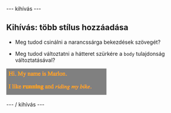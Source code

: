\--- kihívás \---

## Kihívás: több stílus hozzáadása

+ Meg tudod csinálni a narancssárga bekezdések szövegét?

+ Meg tudod változtatni a hátteret szürkére a `body` tulajdonság változtatásával?

![screenshot](images/birthday-more-style.png)

\--- / kihívás \---